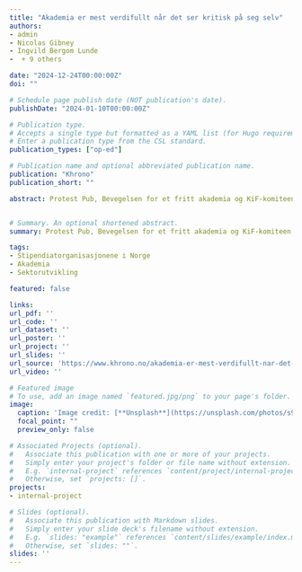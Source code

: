 ```yaml
---
title: "Akademia er mest verdifullt når det ser kritisk på seg selv"
authors:
- admin
- Nicolas Gibney
- Ingvild Bergom Lunde
-  + 9 others

date: "2024-12-24T00:00:00Z"
doi: ""

# Schedule page publish date (NOT publication's date).
publishDate: "2024-01-10T00:00:00Z"

# Publication type.
# Accepts a single type but formatted as a YAML list (for Hugo requirements).
# Enter a publication type from the CSL standard.
publication_types: ["op-ed"]

# Publication name and optional abbreviated publication name.
publication: "Khrono"
publication_short: ""

abstract: Protest Pub, Bevegelsen for et fritt akademia og KiF-komiteen er forskjellige utgangspunkt for å skape de tillitsfulle og omsorgsfulle miljøene vi trenger i sektoren. 


# Summary. An optional shortened abstract.
summary: Protest Pub, Bevegelsen for et fritt akademia og KiF-komiteen er forskjellige utgangspunkt for å skape de tillitsfulle og omsorgsfulle miljøene vi trenger i sektoren. 

tags:
- Stipendiatorganisasjonene i Norge
- Akademia
- Sektorutvikling

featured: false

links:
url_pdf: ''
url_code: ''
url_dataset: ''
url_poster: ''
url_project: ''
url_slides: ''
url_source: 'https://www.khrono.no/akademia-er-mest-verdifullt-nar-det-ser-kritisk-pa-seg-selv/930711'
url_video: ''

# Featured image
# To use, add an image named `featured.jpg/png` to your page's folder. 
image:
  caption: 'Image credit: [**Unsplash**](https://unsplash.com/photos/s9CC2SKySJM)'
  focal_point: ""
  preview_only: false

# Associated Projects (optional).
#   Associate this publication with one or more of your projects.
#   Simply enter your project's folder or file name without extension.
#   E.g. `internal-project` references `content/project/internal-project/index.md`.
#   Otherwise, set `projects: []`.
projects:
- internal-project

# Slides (optional).
#   Associate this publication with Markdown slides.
#   Simply enter your slide deck's filename without extension.
#   E.g. `slides: "example"` references `content/slides/example/index.md`.
#   Otherwise, set `slides: ""`.
slides: ''
---
```


